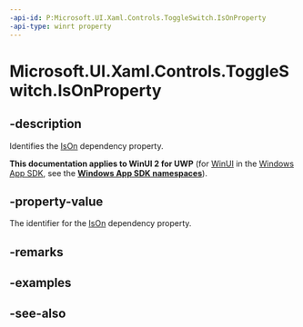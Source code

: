 ```yaml
---
-api-id: P:Microsoft.UI.Xaml.Controls.ToggleSwitch.IsOnProperty
-api-type: winrt property
---
```


<!-- Property syntax
public Windows.UI.Xaml.DependencyProperty IsOnProperty { get; }
-->

# Microsoft.UI.Xaml.Controls.ToggleSwitch.IsOnProperty

## -description
Identifies the [IsOn](toggleswitch_ison.md) dependency property.

**This documentation applies to WinUI 2 for UWP** (for [WinUI](/windows/apps/winui/winui3/) in the [Windows App SDK](/windows/apps/windows-app-sdk/), see the **[Windows App SDK namespaces](/windows/windows-app-sdk/api/winrt/)**).

## -property-value
The identifier for the [IsOn](toggleswitch_ison.md) dependency property.

## -remarks

## -examples

## -see-also

